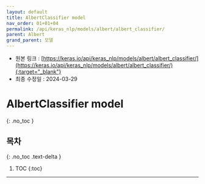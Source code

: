 ```yaml
---
layout: default
title: AlbertClassifier model
nav_order: 01+01+04
permalink: /api/keras_nlp/models/albert/albert_classifier/
parent: Albert
grand_parent: 모델
---
```


* 원본 링크 : [https://keras.io/api/keras_nlp/models/albert/albert_classifier/](https://keras.io/api/keras_nlp/models/albert/albert_classifier/){:target="_blank"}
* 최종 수정일 : 2024-03-29

# AlbertClassifier model
{: .no_toc }

## 목차
{: .no_toc .text-delta }

1. TOC
{:toc}

---
